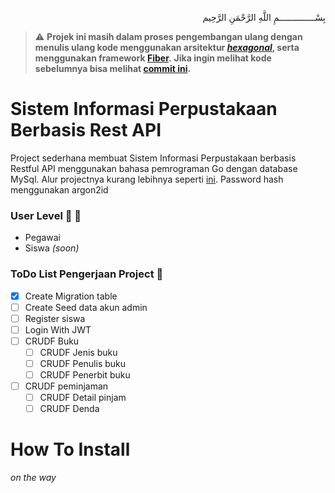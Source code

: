 <p align="right">
بِسْــــــــــــــمِ اللَّهِ الرَّحْمَنِ الرَّحِيم 
</p>

> ⚠️ **Projek ini masih dalam proses pengembangan ulang dengan menulis ulang kode menggunakan arsitektur [_hexagonal_](https://blog.octo.com/en/hexagonal-architecture-three-principles-and-an-implementation-example/), serta menggunakan framework [Fiber](https://gofiber.io/).**
**Jika ingin melihat kode sebelumnya bisa melihat [commit ini](https://github.com/afrizal423/Golang-Perpustakaan-Restful-API/tree/d451e99fd6cdb506accd16b969ffc901dfc81dac).** 

# Sistem Informasi Perpustakaan Berbasis Rest API

Project sederhana membuat Sistem Informasi Perpustakaan berbasis Restful API menggunakan bahasa pemrograman Go dengan database MySql. Alur projectnya kurang lebihnya seperti [ini](https://core.ac.uk/download/pdf/12347733.pdf). Password hash menggunakan argon2id

### User Level :boy: :woman:
- Pegawai 
- Siswa  <i>(soon)</i> 

### ToDo List Pengerjaan Project :pushpin:
- [x] Create Migration table
- [ ] Create Seed data akun admin
- [ ] Register siswa
- [ ] Login With JWT
- [ ] CRUDF Buku
    - [ ] CRUDF Jenis buku
    - [ ] CRUDF Penulis buku
    - [ ] CRUDF Penerbit buku
- [ ] CRUDF peminjaman
    - [ ] CRUDF Detail pinjam
    - [ ] CRUDF Denda

# How To Install
_on the way_
